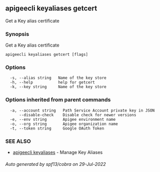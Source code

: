 ## apigeecli keyaliases getcert

Get a Key alias certificate

### Synopsis

Get a Key alias certificate

```
apigeecli keyaliases getcert [flags]
```

### Options

```
  -s, --alias string   Name of the key store
  -h, --help           help for getcert
  -k, --key string     Name of the key store
```

### Options inherited from parent commands

```
  -a, --account string   Path Service Account private key in JSON
      --disable-check    Disable check for newer versions
  -e, --env string       Apigee environment name
  -o, --org string       Apigee organization name
  -t, --token string     Google OAuth Token
```

### SEE ALSO

* [apigeecli keyaliases](apigeecli_keyaliases.md)	 - Manage Key Aliases

###### Auto generated by spf13/cobra on 29-Jul-2022
